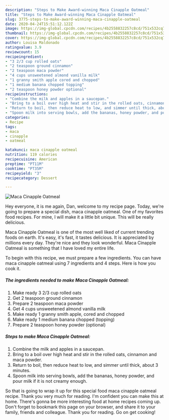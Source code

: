 ```yaml
---
description: "Steps to Make Award-winning Maca Cinapple Oatmeal"
title: "Steps to Make Award-winning Maca Cinapple Oatmeal"
slug: 3775-steps-to-make-award-winning-maca-cinapple-oatmeal
date: 2020-04-24T15:51:12.122Z
image: https://img-global.cpcdn.com/recipes/4b2558832257c8cd/751x532cq70/maca-cinapple-oatmeal-recipe-main-photo.jpg
thumbnail: https://img-global.cpcdn.com/recipes/4b2558832257c8cd/751x532cq70/maca-cinapple-oatmeal-recipe-main-photo.jpg
cover: https://img-global.cpcdn.com/recipes/4b2558832257c8cd/751x532cq70/maca-cinapple-oatmeal-recipe-main-photo.jpg
author: Louisa Maldonado
ratingvalue: 3.9
reviewcount: 15
recipeingredient:
- "3 2/3 cup rolled oats"
- "2 teaspoon ground cinnamon"
- "2 teaspoon maca powder"
- "4 cups unsweetened almond vanilla milk"
- "1 granny smith apple cored and chopped"
- "1 medium banana chopped topping"
- "2 teaspoon honey powder optional"
recipeinstructions:
- "Combine the milk and apples in a saucepan."
- "Bring to a boil over high heat and stir in the rolled oats, cinnamon and maca powder."
- "Return to boil, then reduce heat to low, and simmer until thick, about 3 minutes."
- "Spoon milk into serving bowls, add the bananas, honey powder, and pour milk if it is not creamy enough."
categories:
- Recipe
tags:
- maca
- cinapple
- oatmeal

katakunci: maca cinapple oatmeal 
nutrition: 119 calories
recipecuisine: American
preptime: "PT11M"
cooktime: "PT35M"
recipeyield: "3"
recipecategory: Dessert

---
```



![Maca Cinapple Oatmeal](https://img-global.cpcdn.com/recipes/4b2558832257c8cd/751x532cq70/maca-cinapple-oatmeal-recipe-main-photo.jpg)

Hey everyone, it is me again, Dan, welcome to my recipe page. Today, we're going to prepare a special dish, maca cinapple oatmeal. One of my favorites food recipes. For mine, I will make it a little bit unique. This will be really delicious.



Maca Cinapple Oatmeal is one of the most well liked of current trending foods on earth. It's easy, it's fast, it tastes delicious. It is appreciated by millions every day. They're nice and they look wonderful. Maca Cinapple Oatmeal is something that I have loved my entire life.


To begin with this recipe, we must prepare a few ingredients. You can have maca cinapple oatmeal using 7 ingredients and 4 steps. Here is how you cook it.

<!--inarticleads1-->

##### The ingredients needed to make Maca Cinapple Oatmeal:

1. Make ready 3 2/3 cup rolled oats
1. Get 2 teaspoon ground cinnamon
1. Prepare 2 teaspoon maca powder
1. Get 4 cups unsweetened almond vanilla milk
1. Make ready 1 granny smith apple, cored and chopped
1. Make ready 1 medium banana chopped (topping)
1. Prepare 2 teaspoon honey powder (optional)




<!--inarticleads2-->

##### Steps to make Maca Cinapple Oatmeal:

1. Combine the milk and apples in a saucepan.
1. Bring to a boil over high heat and stir in the rolled oats, cinnamon and maca powder.
1. Return to boil, then reduce heat to low, and simmer until thick, about 3 minutes.
1. Spoon milk into serving bowls, add the bananas, honey powder, and pour milk if it is not creamy enough.




So that is going to wrap it up for this special food maca cinapple oatmeal recipe. Thank you very much for reading. I'm confident you can make this at home. There's gonna be more interesting food at home recipes coming up. Don't forget to bookmark this page on your browser, and share it to your family, friends and colleague. Thank you for reading. Go on get cooking!
